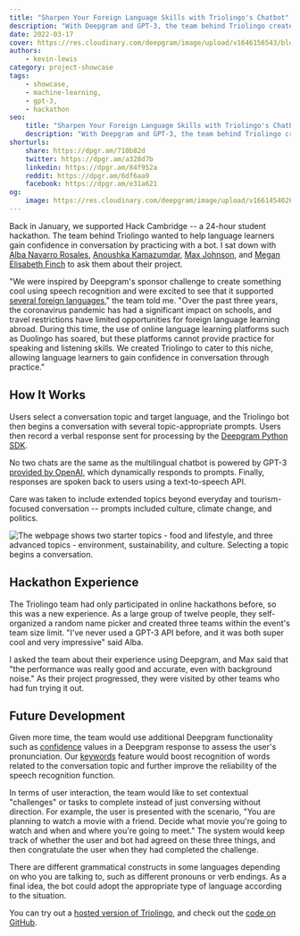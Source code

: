 ```yaml
---
title: "Sharpen Your Foreign Language Skills with Triolingo's Chatbot"
description: "With Deepgram and GPT-3, the team behind Triolingo created a realistic multilingual chatbot to help language learners gain confidence in conversation. Read about it here."
date: 2022-03-17
cover: https://res.cloudinary.com/deepgram/image/upload/v1646156543/blog/2022/03/foreign-language-practice-triolingo/cover.jpg
authors:
    - kevin-lewis
category: project-showcase
tags:
    - showcase,
    - machine-learning,
    - gpt-3,
    - hackathon
seo:
    title: "Sharpen Your Foreign Language Skills with Triolingo's Chatbot"
    description: "With Deepgram and GPT-3, the team behind Triolingo created a realistic multilingual chatbot to help language learners gain confidence in conversation. Read about it here."
shorturls:
    share: https://dpgr.am/710b82d
    twitter: https://dpgr.am/a328d7b
    linkedin: https://dpgr.am/84f952a
    reddit: https://dpgr.am/6df6aa9
    facebook: https://dpgr.am/e31a621
og:
    image: https://res.cloudinary.com/deepgram/image/upload/v1661454026/blog/foreign-language-practice-triolingo/ograph.png
---
```


Back in January, we supported Hack Cambridge -- a 24-hour student hackathon. The team behind Triolingo wanted to help language learners gain confidence in conversation by practicing with a bot. I sat down with [Alba Navarro Rosales](https://github.com/Alba-NR), [Anoushka Kamazumdar](https://github.com/anoushkamazumdar), [Max Johnson](https://github.com/MaxTheComputerer), and [Megan Elisabeth Finch](https://github.com/meganelisabethfinch) to ask them about their project.

"We were inspired by Deepgram's sponsor challenge to create something cool using speech recognition and were excited to see that it supported [several foreign languages](https://developers.deepgram.com/documentation/features/language/)," the team told me. "Over the past three years, the coronavirus pandemic has had a significant impact on schools, and travel restrictions have limited opportunities for foreign language learning abroad. During this time, the use of online language learning platforms such as Duolingo has soared, but these platforms cannot provide practice for speaking and listening skills. We created Triolingo to cater to this niche, allowing language learners to gain confidence in conversation through practice."

## How It Works

Users select a conversation topic and target language, and the Triolingo bot then begins a conversation with several topic-appropriate prompts. Users then record a verbal response sent for processing by the [Deepgram Python SDK](https://developers.deepgram.com/sdks-tools/).

No two chats are the same as the multilingual chatbot is powered by GPT-3 [provided by OpenAI](https://openai.com/api/), which dynamically responds to prompts. Finally, responses are spoken back to users using a text-to-speech API.

Care was taken to include extended topics beyond everyday and tourism-focused conversation -- prompts included culture, climate change, and politics.

![The webpage shows two starter topics - food and lifestyle, and three advanced topics - environment, sustainability, and culture. Selecting a topic begins a conversation.](https://res.cloudinary.com/deepgram/image/upload/v1646156558/blog/2022/03/foreign-language-practice-triolingo/screenshot.png)

## Hackathon Experience

The Triolingo team had only participated in online hackathons before, so this was a new experience. As a large group of twelve people, they self-organized a random name picker and created three teams within the event's team size limit. "I've never used a GPT-3 API before, and it was both super cool and very impressive" said Alba.

I asked the team about their experience using Deepgram, and Max said that "the performance was really good and accurate, even with background noise." As their project progressed, they were visited by other teams who had fun trying it out.

## Future Development

Given more time, the team would use additional Deepgram functionality such as [confidence](https://developers.deepgram.com/documentation/guides/transcription/#analyze-response) values in a Deepgram response to assess the user's pronunciation. Our [keywords](https://developers.deepgram.com/documentation/features/keywords/) feature would boost recognition of words related to the conversation topic and further improve the reliability of the speech recognition function.

In terms of user interaction, the team would like to set contextual "challenges" or tasks to complete instead of just conversing without direction. For example, the user is presented with the scenario, "You are planning to watch a movie with a friend. Decide what movie you're going to watch and when and where you're going to meet." The system would keep track of whether the user and bot had agreed on these three things, and then congratulate the user when they had completed the challenge.

There are different grammatical constructs in some languages depending on who you are talking to, such as different pronouns or verb endings. As a final idea, the bot could adopt the appropriate type of language according to the situation.

You can try out a [hosted version of Triolingo](https://triolingo.blockfour.co.uk/), and check out the [code on GitHub](https://github.com/meganelisabethfinch/HackCambridgeAtlas).

